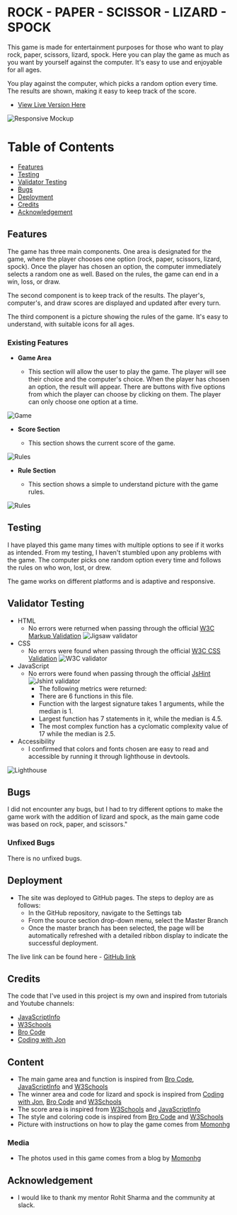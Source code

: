 # ROCK - PAPER - SCISSOR - LIZARD - SPOCK

This game is made for entertainment purposes for those who want to play rock, paper, scissors, lizard, spock. Here you can play the game as much as you want by yourself against the computer. It's easy to use and enjoyable for all ages.

You play against the computer, which picks a random option every time. The results are shown, making it easy to keep track of the score.

- [View Live Version Here](https://rebazp.github.io/P2RPSLSGame/)

![Responsive Mockup](assets/images/2ndresponsive.jpg)

# Table of Contents
* [Features](#features)
* [Testing](#testing)
* [Validator Testing](#validator-testing)
* [Bugs](#bugs)
* [Deployment](#deployment)
* [Credits](#credits)
* [Acknowledgement](#acknowledgement)

## Features

The game has three main components. One area is designated for the game, where the player chooses one option (rock, paper, scissors, lizard, spock). Once the player has chosen an option, the computer immediately selects a random one as well. Based on the rules, the game can end in a win, loss, or draw.

The second component is to keep track of the results. The player's, computer's, and draw scores are displayed and updated after every turn.

The third component is a picture showing the rules of the game. It's easy to understand, with suitable icons for all ages.

### Existing Features

- __Game Area__

  - This section will allow the user to play the game. The player will see their choice and the computer's choice. When the player has chosen an option, the result will appear. There are buttons with five options from which the player can choose by clicking on them. The player can only choose one option at a time.

![Game](assets/images/2ndgame.jpg)

- __Score Section__

  - This section shows the current score of the game.

![Rules](assets/images/2ndscore.jpg)

- __Rule Section__

  - This section shows a simple to understand picture with the game rules.

![Rules](assets/images/2ndrules.jpg)

## Testing

I have played this game many times with multiple options to see if it works as intended. From my testing, I haven't stumbled upon any problems with the game. The computer picks one random option every time and follows the rules on who won, lost, or drew.

The game works on different platforms and is adaptive and responsive.

## Validator Testing

- HTML
  - No errors were returned when passing through the official [W3C Markup Validation](https://validator.w3.org/) ![Jigsaw validator](assets/images/2ndw3.jpg)
- CSS
  - No errors were found when passing through the official [W3C CSS Validation](https://jigsaw.w3.org/css-validator/) ![W3C validator](assets/images/2ndw3c.jpg)
- JavaScript
  - No errors were found when passing through the official [JsHint](https://jshint.com/) ![Jshint validator](assets/images/2ndjshint.jpg)
    - The following metrics were returned:
    - There are 6 functions in this file.
    - Function with the largest signature takes 1 arguments, while the median is 1.
    - Largest function has 7 statements in it, while the median is 4.5.
    - The most complex function has a cyclomatic complexity value of 17 while the median is 2.5.
- Accessibility
  - I confirmed that colors and fonts chosen are easy to read and accessible by running it through lighthouse in devtools.

![Lighthouse](assets/images/2ndlighthouse.jpg)

## Bugs

I did not encounter any bugs, but I had to try different options to make the game work with the addition of lizard and spock, as the main game code was based on rock, paper, and scissors."

### Unfixed Bugs

There is no unfixed bugs.

## Deployment

- The site was deployed to GitHub pages. The steps to deploy are as follows:
  - In the GitHub repository, navigate to the Settings tab
  - From the source section drop-down menu, select the Master Branch
  - Once the master branch has been selected, the page will be automatically refreshed with a detailed ribbon display to indicate the successful deployment.

The live link can be found here - [GitHub link](https://rebazp.github.io/P2RPSLSGame/)

## Credits

The code that I've used in this project is my own and inspired from tutorials and Youtube channels:

- [JavaScriptInfo](https://javascript.info)
- [W3Schools](https://www.w3schools.com)
- [Bro Code](https://www.youtube.com/watch?v=n1_vHArDBRA&ab_channel=BroCode)
- [Coding with Jon](https://www.youtube.com/watch?v=Nb1YRElHVLc&t=3s&ab_channel=CodingwithJohn)

## Content

- The main game area and function is inspired from [Bro Code](https://www.youtube.com/watch?v=n1_vHArDBRA&ab_channel=BroCode), [JavaScriptInfo](https://javascript.info) and [W3Schools](https://www.w3schools.com)
- The winner area and code for lizard and spock is inspired from [Coding with Jon](https://www.youtube.com/watch?v=Nb1YRElHVLc&t=3s&ab_channel=CodingwithJohn),  [Bro Code](https://www.youtube.com/watch?v=n1_vHArDBRA&ab_channel=BroCode) and [W3Schools](https://www.w3schools.com)
- The score area is inspired from [W3Schools](https://www.w3schools.com) and [JavaScriptInfo](https://javascript.info)
- The style and coloring code is inspired from [Bro Code](https://www.youtube.com/watch?v=n1_vHArDBRA&ab_channel=BroCode) and [W3Schools](https://www.w3schools.com)
- Picture with instructions on how to play the game comes from [Momonhg](https://www.momonhg.com/blog/rock-paper-scissors-lizard-and-spock-game)

### Media

- The photos used in this game comes from a blog by [Momonhg](<https://www.momonhg.com/blog/rock-paper-scissors-lizard-and-spock-game>)

## Acknowledgement

- I would like to thank my mentor Rohit Sharma and the community at slack.